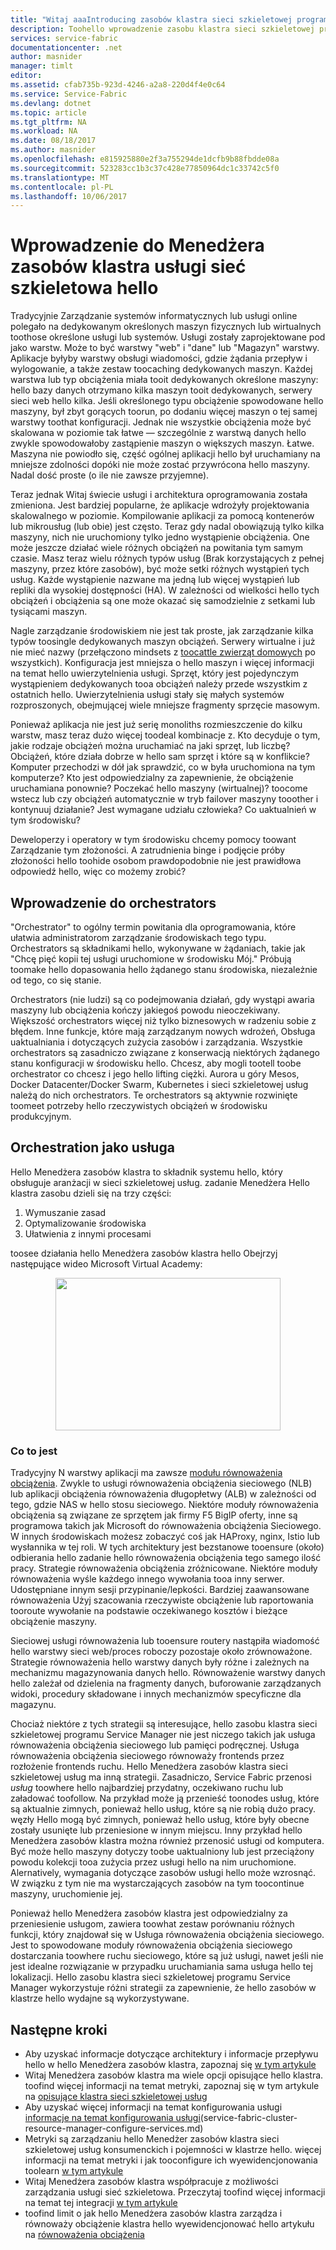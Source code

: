 ```yaml
---
title: "Witaj aaaIntroducing zasobów klastra sieci szkieletowej programu Service Manager | Dokumentacja firmy Microsoft"
description: Toohello wprowadzenie zasobu klastra sieci szkieletowej programu Service Manager.
services: service-fabric
documentationcenter: .net
author: masnider
manager: timlt
editor: 
ms.assetid: cfab735b-923d-4246-a2a8-220d4f4e0c64
ms.service: Service-Fabric
ms.devlang: dotnet
ms.topic: article
ms.tgt_pltfrm: NA
ms.workload: NA
ms.date: 08/18/2017
ms.author: masnider
ms.openlocfilehash: e815925880e2f3a755294de1dcfb9b88fbdde08a
ms.sourcegitcommit: 523283cc1b3c37c428e77850964dc1c33742c5f0
ms.translationtype: MT
ms.contentlocale: pl-PL
ms.lasthandoff: 10/06/2017
---
```

# <a name="introducing-hello-service-fabric-cluster-resource-manager"></a>Wprowadzenie do Menedżera zasobów klastra usługi sieć szkieletowa hello
Tradycyjnie Zarządzanie systemów informatycznych lub usługi online polegało na dedykowanym określonych maszyn fizycznych lub wirtualnych toothose określone usługi lub systemów. Usługi zostały zaprojektowane pod jako warstw. Może to być warstwy "web" i "dane" lub "Magazyn" warstwy. Aplikacje byłyby warstwy obsługi wiadomości, gdzie żądania przepływ i wylogowanie, a także zestaw toocaching dedykowanych maszyn. Każdej warstwa lub typ obciążenia miała tooit dedykowanych określone maszyny: hello bazy danych otrzymano kilka maszyn tooit dedykowanych, serwery sieci web hello kilka. Jeśli określonego typu obciążenie spowodowane hello maszyny, był zbyt gorących toorun, po dodaniu więcej maszyn o tej samej warstwy toothat konfiguracji. Jednak nie wszystkie obciążenia może być skalowana w poziomie tak łatwe — szczególnie z warstwą danych hello zwykle spowodowałoby zastąpienie maszyn o większych maszyn. Łatwe. Maszyna nie powiodło się, część ogólnej aplikacji hello był uruchamiany na mniejsze zdolności dopóki nie może zostać przywrócona hello maszyny. Nadal dość proste (o ile nie zawsze przyjemne).

Teraz jednak Witaj świecie usługi i architektura oprogramowania została zmieniona. Jest bardziej popularne, że aplikacje wdrożyły projektowania skalowalnego w poziomie. Kompilowanie aplikacji za pomocą kontenerów lub mikrousług (lub obie) jest często. Teraz gdy nadal obowiązują tylko kilka maszyny, nich nie uruchomiony tylko jedno wystąpienie obciążenia. One może jeszcze działać wiele różnych obciążeń na powitania tym samym czasie. Masz teraz wielu różnych typów usług (Brak korzystających z pełnej maszyny, przez które zasobów), być może setki różnych wystąpień tych usług. Każde wystąpienie nazwane ma jedną lub więcej wystąpień lub repliki dla wysokiej dostępności (HA). W zależności od wielkości hello tych obciążeń i obciążenia są one może okazać się samodzielnie z setkami lub tysiącami maszyn. 

Nagle zarządzanie środowiskiem nie jest tak proste, jak zarządzanie kilka typów toosingle dedykowanych maszyn obciążeń. Serwery wirtualne i już nie mieć nazwy (przełączono mindsets z [toocattle zwierząt domowych](http://www.slideshare.net/randybias/architectures-for-open-and-scalable-clouds/20) po wszystkich). Konfiguracja jest mniejsza o hello maszyn i więcej informacji na temat hello uwierzytelnienia usługi. Sprzęt, który jest pojedynczym wystąpieniem dedykowanych tooa obciążeń należy przede wszystkim z ostatnich hello. Uwierzytelnienia usługi stały się małych systemów rozproszonych, obejmującej wiele mniejsze fragmenty sprzęcie masowym.

Ponieważ aplikacja nie jest już serię monoliths rozmieszczenie do kilku warstw, masz teraz dużo więcej toodeal kombinacje z. Kto decyduje o tym, jakie rodzaje obciążeń można uruchamiać na jaki sprzęt, lub liczbę? Obciążeń, które działa dobrze w hello sam sprzęt i które są w konflikcie? Komputer przechodzi w dół jak sprawdzić, co w była uruchomiona na tym komputerze? Kto jest odpowiedzialny za zapewnienie, że obciążenie uruchamiana ponownie? Poczekać hello maszyny (wirtualnej)? toocome wstecz lub czy obciążeń automatycznie w tryb failover maszyny tooother i kontynuuj działanie? Jest wymagane udziału człowieka? Co uaktualnień w tym środowisku?

Deweloperzy i operatory w tym środowisku chcemy pomocy toowant Zarządzanie tym złożoności. A zatrudnienia binge i podjęcie próby złożoności hello toohide osobom prawdopodobnie nie jest prawidłowa odpowiedź hello, więc co możemy zrobić?

## <a name="introducing-orchestrators"></a>Wprowadzenie do orchestrators
"Orchestrator" to ogólny termin powitania dla oprogramowania, które ułatwia administratorom zarządzanie środowiskach tego typu. Orchestrators są składnikami hello, wykonywane w żądaniach, takie jak "Chcę pięć kopii tej usługi uruchomione w środowisku Mój." Próbują toomake hello dopasowania hello żądanego stanu środowiska, niezależnie od tego, co się stanie.

Orchestrators (nie ludzi) są co podejmowania działań, gdy wystąpi awaria maszyny lub obciążenia kończy jakiegoś powodu nieoczekiwany. Większość orchestrators więcej niż tylko biznesowych w radzeniu sobie z błędem. Inne funkcje, które mają zarządzanym nowych wdrożeń, Obsługa uaktualniania i dotyczących zużycia zasobów i zarządzania. Wszystkie orchestrators są zasadniczo związane z konserwacją niektórych żądanego stanu konfiguracji w środowisku hello. Chcesz, aby mogli tootell toobe orchestrator co chcesz i jego hello lifting ciężki. Aurora u góry Mesos, Docker Datacenter/Docker Swarm, Kubernetes i sieci szkieletowej usług należą do nich orchestrators. Te orchestrators są aktywnie rozwinięte toomeet potrzeby hello rzeczywistych obciążeń w środowisku produkcyjnym. 

## <a name="orchestration-as-a-service"></a>Orchestration jako usługa
Hello Menedżera zasobów klastra to składnik systemu hello, który obsługuje aranżacji w sieci szkieletowej usług. zadanie Menedżera Hello klastra zasobu dzieli się na trzy części:

1. Wymuszanie zasad
2. Optymalizowanie środowiska
3. Ułatwienia z innymi procesami

toosee działania hello Menedżera zasobów klastra hello Obejrzyj następujące wideo Microsoft Virtual Academy:<center><a target="_blank" href="https://mva.microsoft.com/en-US/training-courses/building-microservices-applications-on-azure-service-fabric-16747?l=d4tka66yC_5706218965">
<img src="./media/service-fabric-cluster-resource-manager-introduction/ConceptsAndDemoVid.png" WIDTH="360" HEIGHT="244">
</a></center>

### <a name="what-it-isnt"></a>Co to jest
Tradycyjny N warstwy aplikacji ma zawsze [modułu równoważenia obciążenia](https://en.wikipedia.org/wiki/Load_balancing_(computing)). Zwykle to usługi równoważenia obciążenia sieciowego (NLB) lub aplikacji obciążenia równoważenia długopłetwy (ALB) w zależności od tego, gdzie NAS w hello stosu sieciowego. Niektóre moduły równoważenia obciążenia są związane ze sprzętem jak firmy F5 BigIP oferty, inne są programowa takich jak Microsoft do równoważenia obciążenia Sieciowego. W innych środowiskach możesz zobaczyć coś jak HAProxy, nginx, Istio lub wysłannika w tej roli. W tych architektury jest bezstanowe tooensure (około) odbierania hello zadanie hello równoważenia obciążenia tego samego ilość pracy. Strategie równoważenia obciążenia zróżnicowane. Niektóre moduły równoważenia wyśle każdego innego wywołania tooa inny serwer. Udostępniane innym sesji przypinanie/lepkości. Bardziej zaawansowane równoważenia Użyj szacowania rzeczywiste obciążenie lub raportowania tooroute wywołanie na podstawie oczekiwanego kosztów i bieżące obciążenie maszyny.

Sieciowej usługi równoważenia lub tooensure routery nastąpiła wiadomość hello warstwy sieci web/proces roboczy pozostaje około zrównoważone. Strategie równoważenia hello warstwy danych były różne i zależnych na mechanizmu magazynowania danych hello. Równoważenie warstwy danych hello zależał od dzielenia na fragmenty danych, buforowanie zarządzanych widoki, procedury składowane i innych mechanizmów specyficzne dla magazynu.

Chociaż niektóre z tych strategii są interesujące, hello zasobu klastra sieci szkieletowej programu Service Manager nie jest niczego takich jak usługa równoważenia obciążenia sieciowego lub pamięci podręcznej. Usługa równoważenia obciążenia sieciowego równoważy frontends przez rozłożenie frontends ruchu. Hello Menedżera zasobów klastra sieci szkieletowej usług ma inną strategii. Zasadniczo, Service Fabric przenosi *usług* toowhere hello najbardziej przydatny, oczekiwano ruchu lub załadować toofollow. Na przykład może ją przenieść toonodes usług, które są aktualnie zimnych, ponieważ hello usług, które są nie robią dużo pracy. węzły Hello mogą być zimnych, ponieważ hello usług, które były obecne zostały usunięte lub przeniesione w innym miejscu. Inny przykład hello Menedżera zasobów klastra można również przenosić usługi od komputera. Być może hello maszyny dotyczy toobe uaktualniony lub jest przeciążony powodu kolekcji tooa zużycia przez usługi hello na nim uruchomione. Alernatively, wymagania dotyczące zasobów usługi hello może wzrosnąć. W związku z tym nie ma wystarczających zasobów na tym toocontinue maszyny, uruchomienie jej. 

Ponieważ hello Menedżera zasobów klastra jest odpowiedzialny za przeniesienie usługom, zawiera toowhat zestaw porównaniu różnych funkcji, który znajdował się w Usługa równoważenia obciążenia sieciowego. Jest to spowodowane moduły równoważenia obciążenia sieciowego dostarczania toowhere ruchu sieciowego, które są już usługi, nawet jeśli nie jest idealne rozwiązanie w przypadku uruchamiania sama usługa hello tej lokalizacji. Hello zasobu klastra sieci szkieletowej programu Service Manager wykorzystuje różni strategii za zapewnienie, że hello zasobów w klastrze hello wydajne są wykorzystywane.

## <a name="next-steps"></a>Następne kroki
- Aby uzyskać informacje dotyczące architektury i informacje przepływu hello w hello Menedżera zasobów klastra, zapoznaj się [w tym artykule](service-fabric-cluster-resource-manager-architecture.md)
- Witaj Menedżera zasobów klastra ma wiele opcji opisujące hello klastra. toofind więcej informacji na temat metryki, zapoznaj się w tym artykule na [opisujące klastra sieci szkieletowej usług](service-fabric-cluster-resource-manager-cluster-description.md)
- Aby uzyskać więcej informacji na temat konfigurowania usługi [informacje na temat konfigurowania usługi](service-fabric-cluster-resource-manager-configure-services.md)(service-fabric-cluster-resource-manager-configure-services.md)
- Metryki są zarządzaniu hello Menedżer zasobów klastra sieci szkieletowej usług konsumenckich i pojemności w klastrze hello. więcej informacji na temat metryki i jak tooconfigure ich wyewidencjonowania toolearn [w tym artykule](service-fabric-cluster-resource-manager-metrics.md)
- Witaj Menedżera zasobów klastra współpracuje z możliwości zarządzania usługi sieć szkieletowa. Przeczytaj toofind więcej informacji na temat tej integracji [w tym artykule](service-fabric-cluster-resource-manager-management-integration.md)
- toofind limit o jak hello Menedżera zasobów klastra zarządza i równoważy obciążenie klastra hello wyewidencjonować hello artykułu na [równoważenia obciążenia](service-fabric-cluster-resource-manager-balancing.md)
